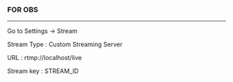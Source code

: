 ### FOR OBS

---

Go to Settings -> Stream

Stream Type : Custom Streaming Server

URL : rtmp://localhost/live

Stream key : STREAM_ID
